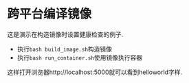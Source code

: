# 跨平台编译镜像

这是演示在构造镜像时设置健康检查的例子.

+ 执行`bash build_image.sh`构造镜像
+ 执行`bash run_container.sh`使用镜像执行容器

这样打开浏览器http://localhost:5000就可以看到helloworld字样.


